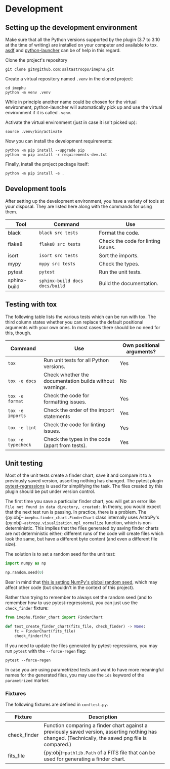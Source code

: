 # Development

## Setting up the development environment

Make sure that all the Python versions supported by the plugin (3.7 to 3.10 at the time of writing) are installed on your computer and available to tox. [asdf](https://asdf-vm.com) and [python-launcher](https://github.com/brettcannon/python-launcher) can be of help in this regard.

Clone the project's repository

```shell
git clone git@github.com:saltastroops/imephu.git
```

Create a virtual repository named `.venv` in the cloned project:

```shell
cd imephu
python -m venv .venv
```

While in principle another name could be chosen for the virtual environment, python-launcher will automatically pick up and use the virtual environment if it is called `.venv`.

Activate the virtual environment (just in case it isn't picked up):

```shell
source .venv/bin/activate
```

Now you can install the development requirements:

```shell
python -m pip install --upgrade pip
python -m pip install -r requirements-dev.txt
```

Finally, install the project package itself:

```shell
python -m pip install -e .
```

## Development tools

After setting up the development environment, you have a variety of tools at your disposal. They are listed here along with the commands for using them.

Tool | Command | Use
--- | --- | ---
black | `black src tests` | Format the code.
flake8 | `flake8 src tests` | Check the code for linting issues.
isort | `isort src tests` | Sort the imports.
mypy | `mypy src tests` | Check the types.
pytest | `pytest` | Run the unit tests.
sphinx-build | `sphinx-build docs docs/build` | Build the documentation.

## Testing with tox

The following table lists the various tests which can be run with tox. The third column states whether you can replace the default positional arguments with your own ones. In most cases there should be no need for this, though.

Command | Use | Own positional arguments?
--- | --- | ---
`tox` | Run unit tests for all Python versions. | Yes
`tox -e docs` | Check whether the documentation builds without warnings. | No
`tox -e format` | Check the code for formatting issues. | Yes
`tox -e imports` | Check the order of the import statements | Yes
`tox -e lint` | Check the code for linting issues. | Yes
`tox -e typecheck` | Check the types in the code (apart from tests). | Yes

## Unit testing

Most of the unit tests create a finder chart, save it and compare it to a previously saved version, asserting nothing has changed. The pytest plugin [pytest-regressions](https://pytest-regressions.readthedocs.io/en/latest/overview.html) is used for simplifying the task. The files created by this plugin should be put under version control.

The first time you save a particular finder chart, you will get an error like `File not found in data directory, created:`. In theory, you would expect that the next test run is passing. In practice, there is a problem. The {py:obj}`~imephu.finder_chart.FinderChart` class internally uses AstroPy's {py:obj}`~astropy.visualization.mpl_normalize` function, which is non-deterministic. This implies that the files generated by saving finder charts are not deterministic either; different runs of the code will create files which look the same, but have a different byte content (and even a different file size).

The solution is to set a random seed for the unit test:

```python
import numpy as np

np.random.seed(0)
```

Bear in mind that [this is setting NumPy's global random seed](https://towardsdatascience.com/stop-using-numpy-random-seed-581a9972805f), which may affect other code (but shouldn't in the context of this project).

Rather than trying to remember to always set the random seed (and to remember how to use pytest-regressions), you can just use the `check_finder` fixture:

```python
from imephu.finder_chart import FinderChart

def test_create_finder_chart(fits_file, check_finder) -> None:
    fc = FinderChart(fits_file)
    check_finder(fc)
```

If you need to update the files generated by pytest-regressions, you may run `pytest` with the `--force-regen` flag:

```shell
pytest --force-regen
```

In case you are using parametrized tests and want to have more meaningful names for the generated files, you may use the `ids` keyword of the `parametrized` marker. 

### Fixtures

The following fixtures are defined in `conftest.py`.

Fixture | Description
--- | ---
check_finder | Function comparing a finder chart against a previously saved version, asserting nothing has changed. (Technically, the saved png file is compared.)
fits_file | {py:obj}`~pathlib.Path` of a FITS file that can be used for generating a finder chart. 
